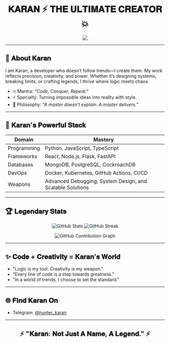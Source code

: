 <h1 align="center">𝐊𝐀𝐑𝐀𝐍 ⚡ 𝐓𝐇𝐄 𝐔𝐋𝐓𝐈𝐌𝐀𝐓𝐄 𝐂𝐑𝐄𝐀𝐓𝐎𝐑 💥</h1>

<p align="center">
  <img src="https://readme-typing-svg.herokuapp.com?font=Fira+Code&size=30&pause=1000&color=00F7FF&center=true&vCenter=true&width=900&lines=Welcome+to+Karan's+Legendary+Space+%F0%9F%92%A5;Mastermind+of+Code+%26+Logic+%F0%9F%91%91;Building+the+Future+One+Line+at+a+Time...+%E2%9C%A8;Perfection+is+Temporary%2C+Legends+are+Forever+%E2%9A%A1">
</p>

---

## 💎 𝐀𝐛𝐨𝐮𝐭 𝐊𝐚𝐫𝐚𝐧
I am Karan, a developer who doesn’t follow trends—I create them. My work reflects precision, creativity, and power. Whether it’s designing systems, breaking limits, or crafting legends, I thrive where logic meets chaos.  

- 🔥 Mantra: *"Code, Conquer, Repeat."*  
- ⚡ Specialty: Turning impossible ideas into reality with style.  
- 🥷 Philosophy: *"A master doesn’t explain. A master delivers."*  

---

## 🚀 𝐊𝐚𝐫𝐚𝐧'𝐬 𝐏𝐨𝐰𝐞𝐫𝐟𝐮𝐥 𝐒𝐭𝐚𝐜𝐤
| Domain       | Mastery                                                                 |
|-------------------|-----------------------------------------------------------------------------|
| Programming   | Python, JavaScript, TypeScript                                       |
| Frameworks    | React, Node.js, Flask, FastAPI                                             |
| Databases     | MongoDB, PostgreSQL, CockroachDB                                           |
| DevOps        | Docker, Kubernetes, GitHub Actions, CI/CD                                 |
| Weapons       | Advanced Debugging, System Design, and Scalable Solutions                 |

---

## 🏆 𝐋𝐞𝐠𝐞𝐧𝐝𝐚𝐫𝐲 𝐒𝐭𝐚𝐭𝐬

<p align="center">
  <img src="https://github-readme-stats.vercel.app/api?username=Karan s&show_icons=true&theme=merko&count_private=true" alt="GitHub Stats" />
  <img src="https://github-readme-streak-stats.herokuapp.com/?user=Karan s&theme=tokyonight" alt="GitHub Streak" />
</p>

<p align="center">
  <img src="https://github-readme-activity-graph.cyclic.app/graph?username=Karan s&theme=high-contrast" alt="GitHub Contribution Graph" />
</p>

---

## ✨ 𝐂𝐨𝐝𝐞 + 𝐂𝐫𝐞𝐚𝐭𝐢𝐯𝐢𝐭𝐲 = 𝐊𝐚𝐫𝐚𝐧’𝐬 𝐖𝐨𝐫𝐥𝐝  
- "Logic is my tool. Creativity is my weapon."  
- "Every line of code is a step towards greatness."  
- "In a world of trends, I choose to set the standard."

---

## 🌐 𝐅𝐢𝐧𝐝 𝐊𝐚𝐫𝐚𝐧 𝐎𝐧
- Telegram: [@hunter_karan](https://t.me/hunter_karan)  

---

<h2 align="center">⚡ "𝐊𝐚𝐫𝐚𝐧: 𝐍𝐨𝐭 𝐉𝐮𝐬𝐭 𝐀 𝐍𝐚𝐦𝐞, 𝐀 𝐋𝐞𝐠𝐞𝐧𝐝." ⚡</h2>
